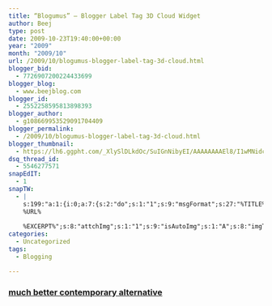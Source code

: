 ```yaml
---
title: “Blogumus” – Blogger Label Tag 3D Cloud Widget
author: Beej
type: post
date: 2009-10-23T19:40:00+00:00
year: "2009"
month: "2009/10"
url: /2009/10/blogumus-blogger-label-tag-3d-cloud.html
blogger_bid:
  - 7726907200224433699
blogger_blog:
  - www.beejblog.com
blogger_id:
  - 2552258595813898393
blogger_author:
  - g108669953529091704409
blogger_permalink:
  - /2009/10/blogumus-blogger-label-tag-3d-cloud.html
blogger_thumbnail:
  - https://lh6.ggpht.com/_XlySlDLkdOc/SuIGnNibyEI/AAAAAAAAEl8/I1wMNidc75w/Test%5B3%5D.gif?imgmax=800
dsq_thread_id:
  - 5546277571
snapEdIT:
  - 1
snapTW:
  - |
    s:199:"a:1:{i:0;a:7:{s:2:"do";s:1:"1";s:9:"msgFormat";s:27:"%TITLE%
    %URL%
    
    %EXCERPT%";s:8:"attchImg";s:1:"1";s:9:"isAutoImg";s:1:"A";s:8:"imgToUse";s:0:"";s:9:"isAutoURL";s:1:"A";s:8:"urlToUse";s:0:"";}}";
categories:
  - Uncategorized
tags:
  - Blogging

---
```

### [much better contemporary alternative][1]

 [1]: /?p=488